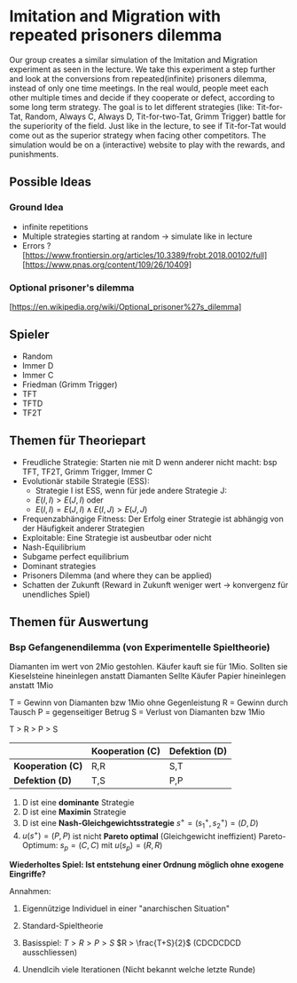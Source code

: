# Imitation and Migration with repeated prisoners dilemma

Our group creates a similar simulation of the Imitation and Migration experiment as seen in the lecture.
We take this experiment a step further and look at the conversions from repeated(infinite) prisoners dilemma, instead of only one time meetings. In the real would, people meet each other multiple times and decide if they cooperate or defect, according to some long term strategy.
The goal is to let different strategies (like: Tit-for-Tat, Random, Always C, Always D, Tit-for-two-Tat, Grimm Trigger) battle for the superiority of the field. Just like in the lecture, to see if Tit-for-Tat would come out as the superior strategy when facing other competitors.
The simulation would be on a (interactive) website to play with the rewards, and punishments.

## Possible Ideas

### Ground Idea

- infinite repetitions
- Multiple strategies starting at random -> simulate like in lecture
- Errors ?
  [https://www.frontiersin.org/articles/10.3389/frobt.2018.00102/full]
  [https://www.pnas.org/content/109/26/10409]

### Optional prisoner's dilemma

[https://en.wikipedia.org/wiki/Optional_prisoner%27s_dilemma]

## Spieler

- Random
- Immer D
- Immer C
- Friedman (Grimm Trigger)
- TFT
- TFTD
- TF2T

## Themen für Theoriepart

- Freudliche Strategie: Starten nie mit D wenn anderer nicht macht: bsp TFT, TF2T, Grimm Trigger, Immer C
- Evolutionär stabile Strategie (ESS):
  - Strategie I ist ESS, wenn für jede andere Strategie J:
  - $E(I,I) > E(J,I)$ oder
  - $E(I,I) = E(J,I) \land E(I,J) > E(J,J)$
- Frequenzabhängige Fitness: Der Erfolg einer Strategie ist abhängig von der Häufigkeit anderer Strategien
- Exploitable: Eine Strategie ist ausbeutbar oder nicht
- Nash-Equilibrium
- Subgame perfect equilibrium
- Dominant strategies
- Prisoners Dilemma (and where they can be applied)
- Schatten der Zukunft (Reward in Zukunft weniger wert -> konvergenz für unendliches Spiel)

## Themen für Auswertung

### Bsp Gefangenendilemma (von Experimentelle Spieltheorie)

Diamanten im wert von 2Mio gestohlen.
Käufer kauft sie für 1Mio.
Sollten sie Kieselsteine hineinlegen anstatt Diamanten
Sellte Käufer Papier hineinlegen anstatt 1Mio

T = Gewinn von Diamanten bzw 1Mio ohne Gegenleistung
R = Gewinn durch Tausch
P = gegenseitiger Betrug
S = Verlust von Diamanten bzw 1Mio

T > R > P > S

|                     | Kooperation (C) | Defektion (D) |
| ------------------- | --------------- | ------------- |
| **Kooperation (C)** | R,R             | S,T           |
| **Defektion (D)**   | T,S             | P,P           |

1. D ist eine **dominante** Strategie
2. D ist eine **Maximin** Strategie
3. D ist eine **Nash-Gleichgewichtsstrategie**
   $s^+ = (s_1^+,s_2^+) = (D, D)$
4. $u(s^+) = (P,P)$ ist nicht **Pareto optimal** (Gleichgewicht ineffizient) Pareto-Optimum: $s_p = (C, C)$ mit $u(s_p) = (R,R)$

**Wiederholtes Spiel: Ist entstehung einer Ordnung möglich ohne exogene Eingriffe?**

Annahmen:

1. Eigennützige Individuel in einer "anarchischen Situation"
2. Standard-Spieltheorie

3. Basisspiel:
   $T > R > P > S$
   $R > \frac{T+S}{2}$ (CDCDCDCD ausschliessen)

4. Unendlcih viele Iterationen (Nicht bekannt welche letzte Runde)
